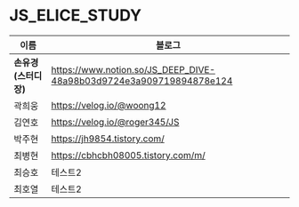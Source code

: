 # JS_ELICE_STUDY
|**이름**|**블로그**|
|----------------|-----------------------|
|**손유경(스터디장)**|https://www.notion.so/JS_DEEP_DIVE-48a98b03d9724e3a909719894878e124|
|곽희웅|https://velog.io/@woong12|
|김연호|https://velog.io/@roger345/JS|
|박주현|https://jh9854.tistory.com/|
|최병현|https://cbhcbh08005.tistory.com/m/ |
|최승호|테스트2|
|최호열|테스트2|

